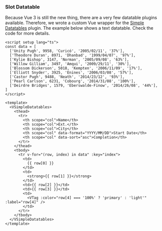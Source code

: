 ### Slot Datatable

Because Vue 3 is still the new thing, there are a very few datatable plugins
available. Therefore, we wrote a custom Vue wrapper for the [Simple Datatables](https://github.com/fiduswriter/Simple-DataTables)
plugin. The example below shows a text datatable. Check the code for more
details.

<!--code-->

```vue
<script setup lang="ts">
const data = [
  ['Unity Pugh', 9958, 'Curicó', '2005/02/11', '37%'],
  ['Theodore Duran', 8971, 'Dhanbad', '1999/04/07', '97%'],
  ['Kylie Bishop', 3147, 'Norman', '2005/09/08', '63%'],
  ['Willow Gilliam', 3497, 'Amqui', '2009/29/11', '30%'],
  ['Blossom Dickerson', 5018, 'Kempten', '2006/11/09', '17%'],
  ['Elliott Snyder', 3925, 'Enines', '2006/03/08', '57%'],
  ['Castor Pugh', 9488, 'Neath', '2014/23/12', '93%'],
  ['Pearl Carlson', 6231, 'Cobourg', '2014/31/08', '100%'],
  ['Deirdre Bridges', 1579, 'Eberswalde-Finow', '2014/26/08', '44%'],
]
</script>

<template>
  <VSimpleDatatables>
    <thead>
      <tr>
        <th scope="col">Name</th>
        <th scope="col">Ext.</th>
        <th scope="col">City</th>
        <th scope="col" data-format="YYYY/MM/DD">Start Date</th>
        <th scope="col" data-sort="asc">Completion</th>
      </tr>
    </thead>
    <tbody>
      <tr v-for="(row, index) in data" :key="index">
        <td>
          {{ row[0] }}
        </td>
        <td>
          <strong>{{ row[1] }}</strong>
        </td>
        <td>{{ row[2] }}</td>
        <td>{{ row[3] }}</td>
        <td>
          <VTag :color="row[4] === '100%' ? 'primary' : 'light'" :label="row[4]" />
        </td>
      </tr>
    </tbody>
  </VSimpleDatatables>
</template>
```

<!--/code-->
